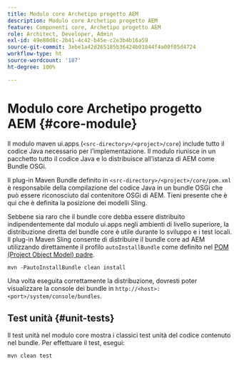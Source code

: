 ```yaml
---
title: Modulo core Archetipo progetto AEM
description: Modulo core Archetipo progetto AEM
feature: Componenti core, Archetipo progetto AEM
role: Architect, Developer, Admin
exl-id: 49e80d8c-2b41-4c42-b45e-c2e3b4b16a59
source-git-commit: 3ebe1a42d265185b36424b01844f4a00f05d4724
workflow-type: ht
source-wordcount: '187'
ht-degree: 100%

---
```


# Modulo core Archetipo progetto AEM {#core-module}

Il modulo maven ui.apps (`<src-directory>/<project>/core`) include tutto il codice Java necessario per l’implementazione. Il modulo riunisce in un pacchetto tutto il codice Java e lo distribuisce all’istanza di AEM come Bundle OSGi.

Il plug-in Maven Bundle definito in `<src-directory>/<project>/core/pom.xml` è responsabile della compilazione del codice Java in un bundle OSGi che può essere riconosciuto dal contenitore OSGi di AEM. Tieni presente che è qui che è definita la posizione dei modelli Sling.

Sebbene sia raro che il bundle core debba essere distribuito indipendentemente dal modulo ui.apps negli ambienti di livello superiore, la distribuzione diretta del bundle core è utile durante lo sviluppo e i test locali. Il plug-in Maven Sling consente di distribuire il bundle core ad AEM utilizzando direttamente il profilo `autoInstallBundle` come definito nel [POM (Project Object Model) padre](/help/developing/archetype/using.md#parent-pom).

```shell
mvn -PautoInstallBundle clean install
```

Una volta eseguita correttamente la distribuzione, dovresti poter visualizzare la console dei bundle in `http://<host>:<port>/system/console/bundles`.

## Test unità {#unit-tests}

Il test unità nel modulo core mostra i classici test unità del codice contenuto nel bundle. Per effettuare il test, esegui:

```shell
mvn clean test
```
